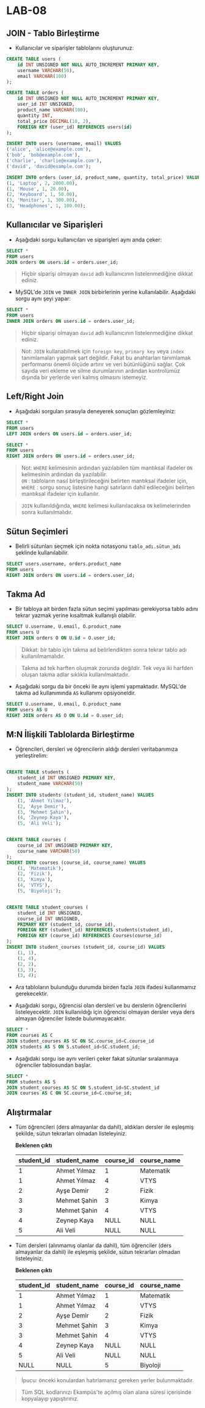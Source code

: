 # LAB-08

## JOIN - Tablo Birleştirme

- Kullanıcılar ve siparişler tablolarını oluşturunuz:
```sql
CREATE TABLE users (
    id INT UNSIGNED NOT NULL AUTO_INCREMENT PRIMARY KEY,
    username VARCHAR(50),
    email VARCHAR(100)
);

CREATE TABLE orders (
    id INT UNSIGNED NOT NULL AUTO_INCREMENT PRIMARY KEY,
    user_id INT UNSIGNED,
    product_name VARCHAR(100),
    quantity INT,
    total_price DECIMAL(10, 2),
    FOREIGN KEY (user_id) REFERENCES users(id)
);

INSERT INTO users (username, email) VALUES
('alice', 'alice@example.com'),
('bob', 'bob@example.com'),
('charlie', 'charlie@example.com'),
('david', 'david@example.com');

INSERT INTO orders (user_id, product_name, quantity, total_price) VALUES
(1, 'Laptop', 2, 2000.00),
(1, 'Mouse', 1, 20.00),
(2, 'Keyboard', 1, 50.00),
(3, 'Monitor', 1, 300.00),
(3, 'Headphones', 1, 100.00);

```

## Kullanıcılar ve Siparişleri

- Aşağıdaki sorgu kullanıcıları ve siparişleri aynı anda çeker:
```sql
SELECT *
FROM users
JOIN orders ON users.id = orders.user_id;
```

> Hiçbir siparişi olmayan `david` adlı kullanıcının listelenmediğine dikkat ediniz.

- MySQL'de `JOIN` ve `INNER JOIN` birbirlerinin yerine kullanılabilir. Aşağıdaki sorgu aynı şeyi yapar:
```sql
SELECT *
FROM users
INNER JOIN orders ON users.id = orders.user_id;
```

> Hiçbir siparişi olmayan `david` adlı kullanıcının listelenmediğine dikkat ediniz.

> Not: `JOIN` kullanabilmek için `foreign key`, `primary key` veya `index` tanımlamaları yapmak şart değildir. Fakat bu anahtarları tanımlamak performansı önemli ölçüde artırır ve veri bütünlüğünü sağlar. Çok sayıda veri ekleme ve silme durumlarının ardından kontrolümüz dışında bir yerlerde veri kalmış olmasını istemeyiz.

## Left/Right Join
- Aşağıdaki sorguları sırasıyla deneyerek sonuçları gözlemleyiniz:
```sql
SELECT *
FROM users
LEFT JOIN orders ON users.id = orders.user_id;
```

```sql
SELECT *
FROM users
RIGHT JOIN orders ON users.id = orders.user_id;
```

> Not: `WHERE` kelimesinin ardından yazılabilen tüm mantıksal ifadeler `ON` kelimesinin ardından da yazılabilir.\
> `ON` : tabloların nasıl birleştirileceğini belirten mantıksal ifadeler için,\
> `WHERE` : sorgu sonuç listesine hangi satırların dahil edileceğini belirten mantıksal ifadeler için kullanılır.

> `JOIN` kullanıldığında, `WHERE` kelimesi kullanılacaksa `ON` kelimelerinden sonra kullanılmalıdır.

## Sütun Seçimleri
- Belirli sütunları seçmek için nokta notasyonu `tablo_adı.sütun_adı` şeklinde kullanılabilir.
```sql
SELECT users.username, orders.product_name
FROM users
RIGHT JOIN orders ON users.id = orders.user_id;
```

## Takma Ad
- Bir tabloya ait birden fazla sütun seçimi yapılması gerekiyorsa tablo adını tekrar yazmak yerine kısaltmak kullanışlı olabilir.
```sql
SELECT U.username, U.email, O.product_name
FROM users U
RIGHT JOIN orders O ON U.id = O.user_id;
```

> Dikkat: bir tablo için takma ad belirlendikten sonra tekrar tablo adı kullanılmamalıdır.

> Takma ad tek harften oluşmak zorunda değildir. Tek veya iki harfden oluşan takma adlar sıklıkla kullanılmaktadır.

- Aşağıdaki sorgu da bir önceki ile aynı işlemi yapmaktadır. MySQL'de takma ad kullanımında `AS` kullanımı opsiyoneldir.
```sql
SELECT U.username, U.email, O.product_name
FROM users AS U
RIGHT JOIN orders AS O ON U.id = O.user_id;
```


## M:N İlişkili Tablolarda Birleştirme

- Öğrencileri, dersleri ve öğrencilerin aldığı dersleri veritabanımıza yerleştirelim:
```sql

CREATE TABLE students (
    student_id INT UNSIGNED PRIMARY KEY,
    student_name VARCHAR(50)
);
INSERT INTO students (student_id, student_name) VALUES
    (1, 'Ahmet Yılmaz'),
    (2, 'Ayşe Demir'),
    (3, 'Mehmet Şahin'),
    (4, 'Zeynep Kaya'),
    (5, 'Ali Veli');


CREATE TABLE courses (
    course_id INT UNSIGNED PRIMARY KEY,
    course_name VARCHAR(50)
);
INSERT INTO courses (course_id, course_name) VALUES
    (1, 'Matematik'),
    (2, 'Fizik'),
    (3, 'Kimya'),
    (4, 'VTYS'),
    (5, 'Biyoloji');


CREATE TABLE student_courses (
    student_id INT UNSIGNED,
    course_id INT UNSIGNED,
    PRIMARY KEY (student_id, course_id),
    FOREIGN KEY (student_id) REFERENCES students(student_id),
    FOREIGN KEY (course_id) REFERENCES Courses(course_id)
);
INSERT INTO student_courses (student_id, course_id) VALUES
    (1, 1),
    (1, 4),
    (2, 2),
    (3, 3),
    (3, 4);

```

- Ara tabloların bulunduğu durumda birden fazla `JOIN` ifadesi kullanmamız gerekecektir.

- Aşağıdaki sorgu, öğrencisi olan dersleri ve bu derslerin öğrencilerini listeleyecektir. `JOIN` kullanıldığı için öğrencisi olmayan dersler veya ders almayan öğrenciler listede bulunmayacaktır.

```sql
SELECT * 
FROM courses AS C 
JOIN student_courses AS SC ON SC.course_id=C.course_id
JOIN students AS S ON S.student_id=SC.student_id;
```

- Aşağıdaki sorgu ise aynı verileri çeker fakat sütunlar sıralanmaya öğrenciler tablosundan başlar.

```sql
SELECT * 
FROM students AS S
JOIN student_courses AS SC ON S.student_id=SC.student_id
JOIN courses AS C ON SC.course_id=C.course_id;
```

## Alıştırmalar
- Tüm öğrencileri (ders almayanlar da dahil), aldıkları dersler ile eşleşmiş şekilde, sütun tekrarları olmadan listeleyiniz.

    **Beklenen çıktı**

    | student_id | student_name | course_id | course_name |
    |------------|--------------|-----------|-------------|
    |          1 | Ahmet Yılmaz |         1 | Matematik   |
    |          1 | Ahmet Yılmaz |         4 | VTYS        |
    |          2 | Ayşe Demir   |         2 | Fizik       |
    |          3 | Mehmet Şahin |         3 | Kimya       |
    |          3 | Mehmet Şahin |         4 | VTYS        |
    |          4 | Zeynep Kaya  |      NULL | NULL        |
    |          5 | Ali Veli     |      NULL | NULL        |


- Tüm dersleri (alınmamış olanlar da dahil), tüm öğrenciler (ders almayanlar da dahil) ile eşleşmiş şekilde, sütun tekrarları olmadan listeleyiniz.

    **Beklenen çıktı**

    | student_id | student_name | course_id | course_name |
    |------------|--------------|-----------|-------------|
    |          1 | Ahmet Yılmaz |         1 | Matematik   |
    |          1 | Ahmet Yılmaz |         4 | VTYS        |
    |          2 | Ayşe Demir   |         2 | Fizik       |
    |          3 | Mehmet Şahin |         3 | Kimya       |
    |          3 | Mehmet Şahin |         4 | VTYS        |
    |          4 | Zeynep Kaya  |      NULL | NULL        |
    |          5 | Ali Veli     |      NULL | NULL        |
    |       NULL | NULL         |         5 | Biyoloji    |

> İpucu: önceki konulardan hatırlamanız gereken yerler bulunmaktadır.

> Tüm SQL kodlarınızı Ekampüs'te açılmış olan alana süresi içerisinde kopyalayıp yapıştırınız.
